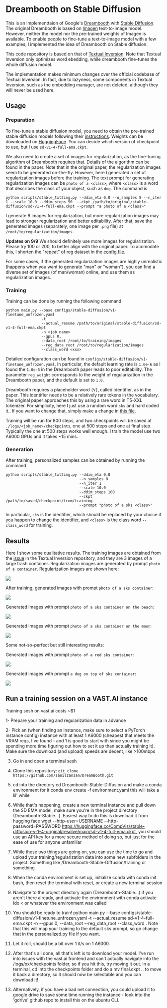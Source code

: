 # Dreambooth on Stable Diffusion

This is an implementtaion of Google's [Dreambooth](https://arxiv.org/abs/2208.12242) with [Stable Diffusion](https://github.com/CompVis/stable-diffusion). The original Dreambooth is based on [Imagen](https://imagen.research.google/) text-to-image model. However, neither the model nor the pre-trained weights of Imagen is available. To enable people to fine-tune a text-to-image model with a few examples, I implemented the idea of Dreambooth on Stable diffusion.

This code repository is based on that of [Textual Inversion](https://github.com/rinongal/textual_inversion). Note that Textual Inversion only optimizes word ebedding, while dreambooth fine-tunes the whole diffusion model.

The implementation makes minimum changes over the official codebase of Textual Inversion. In fact, due to lazyness, some components in Textual Inversion, such as the embedding manager, are not deleted, although they will never be used here.

## Usage

### Preparation
To fine-tune a stable diffusion model, you need to obtain the pre-trained stable diffusion models following their [instructions](https://github.com/CompVis/stable-diffusion#stable-diffusion-v1). Weights can be downloaded on [HuggingFace](https://huggingface.co/CompVis). You can decide which version of checkpoint to use, but I use ```sd-v1-4-full-ema.ckpt```.

We also need to create a set of images for regularization, as the fine-tuning algorithm of Dreambooth requires that. Details of the algorithm can be found in the paper. Note that in the original paper, the regularization images seem to be generated on-the-fly. However, here I generated a set of regularization images before the training. The text prompt for generating regularization images can be ```photo of a <class>```, where ```<class>``` is a word that describes the class of your object, such as ```dog```. The command is

```
python scripts/stable_txt2img.py --ddim_eta 0.0 --n_samples 8 --n_iter 1 --scale 10.0 --ddim_steps 50  --ckpt /path/to/original/stable-diffusion/sd-v1-4-full-ema.ckpt --prompt "a photo of a <class>" 
```

I generate 8 images for regularization, but more regularization images may lead to stronger regularization and better editability. After that, save the generated images (separately, one image per ```.png``` file) at ```/root/to/regularization/images```.

**Updates on 9/9**
We should definitely use more images for regularization. Please try 100 or 200, to better align with the original paper. To acomodate this, I shorten the "repeat" of reg dataset in the [config file](https://github.com/XavierXiao/Dreambooth-Stable-Diffusion/blob/main/configs/stable-diffusion/v1-finetune_unfrozen.yaml#L96).

For some cases, if the generated regularization images are highly unrealistic (happens when you want to generate "man" or "woman"), you can find a diverse set of images (of man/woman) online, and use them as regularization images.

### Training
Training can be done by running the following command

```
python main.py --base configs/stable-diffusion/v1-finetune_unfrozen.yaml 
                -t 
                --actual_resume /path/to/original/stable-diffusion/sd-v1-4-full-ema.ckpt  
                -n <job name> 
                --gpus 0, 
                --data_root /root/to/training/images 
                --reg_data_root /root/to/regularization/images 
                --class_word <xxx>
```

Detailed configuration can be found in ```configs/stable-diffusion/v1-finetune_unfrozen.yaml```. In particular, the default learning rate is ```1.0e-6``` as I found the ```1.0e-5``` in the Dreambooth paper leads to poor editability. The parameter ```reg_weight``` corresponds to the weight of regularization in the Dreambooth paper, and the default is set to ```1.0```.

Dreambooth requires a placeholder word ```[V]```, called identifier, as in the paper. This identifier needs to be a relatively rare tokens in the vocabulary. The original paper approaches this by using a rare word in T5-XXL tokenizer. For simplicity, here I just use a random word ```sks``` and hard coded it.. If you want to change that, simply make a change in [this file](https://github.com/XavierXiao/Dreambooth-Stable-Diffusion/blob/main/ldm/data/personalized.py#L10).

Training will be run for 800 steps, and two checkpoints will be saved at ```./logs/<job_name>/checkpoints```, one at 500 steps and one at final step. Typically the one at 500 steps works well enough. I train the model use two A6000 GPUs and it takes ~15 mins.

### Generation
After training, personalized samples can be obtained by running the command

```
python scripts/stable_txt2img.py --ddim_eta 0.0 
                                 --n_samples 8 
                                 --n_iter 1 
                                 --scale 10.0 
                                 --ddim_steps 100  
                                 --ckpt /path/to/saved/checkpoint/from/training
                                 --prompt "photo of a sks <class>" 
```

In particular, ```sks``` is the identifier, which should be replaced by your choice if you happen to change the identifier, and ```<class>``` is the class word ```--class_word``` for training.

## Results
Here I show some qualitative results. The training images are obtained from the [issue](https://github.com/rinongal/textual_inversion/issues/8) in the Textual Inversion repository, and they are 3 images of a large trash container. Regularization images are generated by prompt ```photo of a container```. Regularization images are shown here:

![](assets/a-container-0038.jpg)

After training, generated images with prompt ```photo of a sks container```:

![](assets/photo-of-a-sks-container-0018.jpg)

Generated images with prompt ```photo of a sks container on the beach```:

![](assets/photo-of-a-sks-container-on-the-beach-0017.jpg)

Generated images with prompt ```photo of a sks container on the moon```:

![](assets/photo-of-a-sks-container-on-the-moon-0016.jpg)

Some not-so-perfect but still interesting results:

Generated images with prompt ```photo of a red sks container```:

![](assets/a-red-sks-container-0021.jpg)

Generated images with prompt ```a dog on top of sks container```:

![](assets/a-dog-on-top-of-sks-container-0023.jpg)


## Run a training session on a VAST.AI instance

Training sesh on vast.ai costs ~$1

1- Prepare your training and regularization data in advance

2- Pick an (when finding an instance, make sure to select a PyTorch instance config) instance with at least 1 A6000 (cheapest that meets the VRAM reqs, I've found - and 1 is good to start with since you might be spending more time figuring out how to set it up than actually training it). Make sure the download (and upload) speeds are decent, like >100mbps

3. Go in and open a terminal sesh

4. Clone this repository: `git clone https://github.com/zanilzanzan/DreamBooth.git`

5. cd into the directory cd Dreambooth-Stable-Diffusion and make a conda environment for it conda env create -f environment.yaml this will take a lil' while

6. While that's happening, create a new terminal instance and pull down the SD EMA model, make sure you're in the project directory (Dreambooth-Stable...). Easiest way to do this is download it from hugging face wget --http-user=USERNAME --http-password=PASSWORD https://huggingface.co/CompVis/stable-diffusion-v-1-4-original/resolve/main/sd-v1-4-full-ema.ckpt, you should use an API key for a more secure method of doing so, but just for the ease of use for anyone unfamiliar

7. While these two things are going on, you can use the time to go and upload your training/regularization data into some new subfolders in the project. Something like /Dreambooth-Stable-Diffusion/training or something

8. When the conda environment is set up, initialize conda with conda init bash, then reset the terminal with reset, or create a new terminal session

9. Navigate to the project directory again (Dreambooth-Stable...) if you aren't there already, and activate the environment with conda activate ldx < or whatever the environment was called

10. You should be ready to train! python main.py --base configs/stable-diffusion/v1-finetune_unfrozen.yaml -t --actual_resume sd-v1-4-full-ema.ckpt -n <whatever you want this training to be called> --gpus 0, --data_root <the relative path to your training images> --reg_data_root <the relative path to your regularization images> --class_word <the word you used to get for regularization data>. Note that this will map your training to the default sks prompt, so go change that in the personalized.py file if you want.

12. Let it roll, should be a bit over 1 it/s on 1 A6000.

13. After that's all done, all that's left is to download your model. I've run into issues with the vast.ai frontend and can't actually navigate into the /logs/xx/checkpoints folder, so if you hit this, try moving it out. In a terminal, cd into the checkpoints folder and do a mv final.ckpt .. to move it back a directory, so it should now be selectable and you can download it!

14. Alternatively, if you have a bad net connection, you could upload it to google drive to save some time running the instance - look into the 'gdrive' github repo to install this on the ubuntu CLI.
